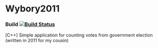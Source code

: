 # Wybory2011
### Build [![Build Status](https://travis-ci.org/kajstof/Wybory2011.svg?branch=master)](https://travis-ci.org/kajstof/Wybory2011)
[C++] Simple application for counting votes from government election (written in 2011 for my cousin)
